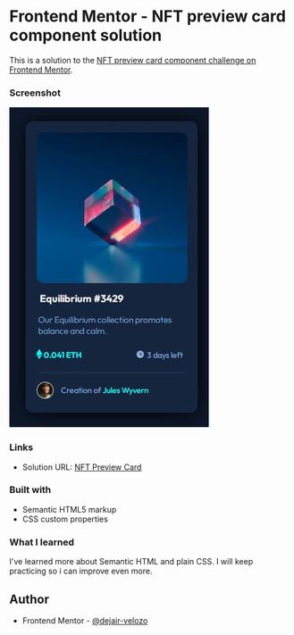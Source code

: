 # Frontend Mentor - NFT preview card component solution

This is a solution to the [NFT preview card component challenge on Frontend Mentor](https://www.frontendmentor.io/challenges/nft-preview-card-component-SbdUL_w0U). 


### Screenshot

![](./images/nft-preview-card.JPG)


### Links

- Solution URL: [NFT Preview Card](https://dejair-velozo.github.io/nft-preview-card-component-main/)

### Built with

- Semantic HTML5 markup
- CSS custom properties

### What I learned

I've learned more about Semantic HTML and plain CSS. I will keep practicing so i can improve even more.

## Author

- Frontend Mentor - [@dejair-velozo](https://www.frontendmentor.io/profile/dejair-velozo)

